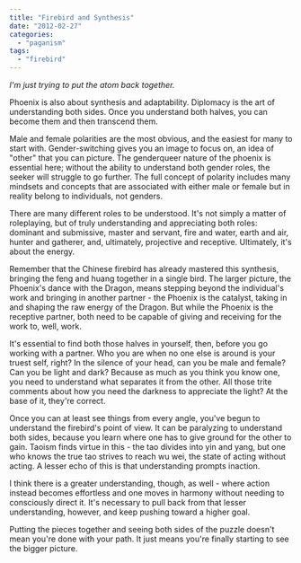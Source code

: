 ```yaml
---
title: "Firebird and Synthesis"
date: "2012-02-27"
categories: 
  - "paganism"
tags: 
  - "firebird"
---
```


_I'm just trying to put the atom back together._

Phoenix is also about synthesis and adaptability. Diplomacy is the art of understanding both sides. Once you understand both halves, you can become them and then transcend them.

Male and female polarities are the most obvious, and the easiest for many to start with. Gender-switching gives you an image to focus on, an idea of "other" that you can picture. The genderqueer nature of the phoenix is essential here; without the ability to understand both gender roles, the seeker will struggle to go further. The full concept of polarity includes many mindsets and concepts that are associated with either male or female but in reality belong to individuals, not genders.

There are many different roles to be understood. It's not simply a matter of roleplaying, but of truly understanding and appreciating both roles: dominant and submissive, master and servant, fire and water, earth and air, hunter and gatherer, and, ultimately, projective and receptive. Ultimately, it's about the energy.

Remember that the Chinese firebird has already mastered this synthesis, bringing the feng and huang together in a single bird. The larger picture, the Phoenix's dance with the Dragon, means stepping beyond the individual's work and bringing in another partner - the Phoenix is the catalyst, taking in and shaping the raw energy of the Dragon. But while the Phoenix is the receptive partner, both need to be capable of giving and receiving for the work to, well, work.

It's essential to find both those halves in yourself, then, before you go working with a partner. Who you are when no one else is around is your truest self, right? In the silence of your head, can you be male and female? Can you be light and dark? Because as much as you think you know one, you need to understand what separates it from the other. All those trite comments about how you need the darkness to appreciate the light? At the base of it, they're correct.

Once you can at least see things from every angle, you've begun to understand the firebird's point of view. It can be paralyzing to understand both sides, because you learn where one has to give ground for the other to gain. Taoism finds virtue in this - the tao divides into yin and yang, but one who knows the true tao strives to reach wu wei, the state of acting without acting. A lesser echo of this is that understanding prompts inaction.

I think there is a greater understanding, though, as well - where action instead becomes effortless and one moves in harmony without needing to consciously direct it. It's necessary to pull back from that lesser understanding, however, and keep pushing toward a higher goal.

Putting the pieces together and seeing both sides of the puzzle doesn't mean you're done with your path. It just means you're finally starting to see the bigger picture.

